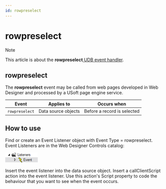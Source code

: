```yaml
---
id: rowpreselect
---
```


# rowpreselect



> [!NOTE]
> This article is about the **rowpreselect**[ UDB event handler](/docs/Web_and_app_UIs/UDB_Events).

## **rowpreselect**

The **rowpreselect** event may be called from web pages developed in Web Designer and processed by a USoft page engine service.

|**Event**|**Applies to**|**Occurs when**|
|--------|--------|--------|
|`rowpreselect`|Data source objects|Before a record is selected|



## How to use

Find or create an Event Listener object with Event Type = rowpreselect. Event Listeners are in the Web Designer Controls catalog:

![](./assets/ff8672be-ff07-426e-ba7e-0ecf37444b63.png)

Insert the event listener into the data source object. Insert a callClientScript action into the event listener. Use this action's Script property to code the behaviour that you want to see when the event occurs.